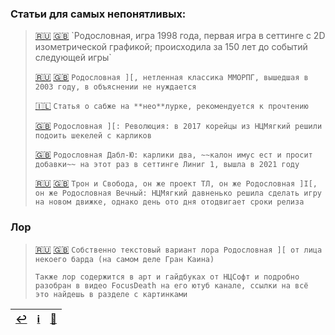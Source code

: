 ### Статьи для самых непонятливых:
> [🇷🇺](https://ru.wikipedia.org/wiki/Lineage_(компьютерная_игра)) [🇬🇧](https://en.wikipedia.org/wiki/Lineage_(video_game)) `Родословная, игра 1998 года, первая игра в сеттинге с 2D изометрической графикой; происходила за 150 лет до событий следующей игры`
> 
> [🇷🇺](https://ru.wikipedia.org/wiki/Lineage_II) [🇬🇧](https://en.wikipedia.org/wiki/Lineage_II) `Родословная ][, нетленная классика ММОРПГ, вышедшая в 2003 году, в объяснении не нуждается`
>
> [🇮🇱](http://neolurk.org/wiki/Lineage_II) `Статья о сабже на **нео**лурке, рекомендуется к прочтению`
> 
> [🇬🇧](https://en.wikipedia.org/wiki/Lineage_2:_Revolution) `Родословная ][: Революция: в 2017 корейцы из НЦМягкий решили подоить шекелей с карликов`
> 
> [🇬🇧](https://en.wikipedia.org/wiki/Lineage_W) `Родословная Дабл-Ю: карлики два, ~~калон имус ест и просит добавки~~ на этот раз в сеттинге Линиг 1, вышла в 2021 году`
> 
> [🇷🇺](https://ru.wikipedia.org/wiki/Lineage_Eternal:_Twilight_Resistance) [🇬🇧](https://en.wikipedia.org/wiki/Throne_and_Liberty) `Трон и Свобода, он же проект ТЛ, он же Родословная ]I[, он же Родословная Вечный: НЦМягкий давненько решила сделать игру на новом движке, однако день ото дня отодвигает сроки релиза`

### Лор
> [🇷🇺](https://l2db.ru/articles/1) [🇬🇧](https://forums.lineage2.com/topic/6018-the-past-the-lore-of-the-game-and-love-for-l2-erased/?do=findComment&comment=48182) `Собственно текстовый вариант лора Родословная ][ от лица некоего барда (на самом деле Гран Каина)`
>
>`Также лор содержится в арт и гайдбуках от НЦСофт и подробно разобран в видео FocusDeath на его ютуб канале, ссылки на всё это найдешь в разделе с картинками`

|[↩️](header.md)|[ℹ️](info.md)|[🔮](arts.md)|
|:---:|:---:|:---:|
